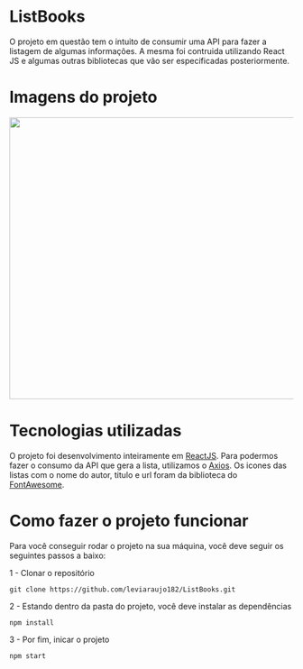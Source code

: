 # ListBooks
O projeto em questão tem o intuito de consumir uma API para fazer a listagem de algumas informações. A mesma foi contruida utilizando React JS e algumas outras bibliotecas que vão ser especificadas posteriormente.

# Imagens do projeto
<p align="center">
  <img src="https://i.imgur.com/sJlPxi2.gif" width="600" height="500" /> 
 <p/>
 
 # Tecnologias utilizadas
 O projeto foi desenvolvimento inteiramente em [ReactJS](https://pt-br.reactjs.org/). Para podermos fazer o consumo da API que gera a lista, utilizamos o [Axios](https://www.npmjs.com/package/axios). Os icones das listas com o nome do autor, titulo e url foram da biblioteca do [FontAwesome](https://fontawesome.com/).
 
 # Como fazer o projeto funcionar
 Para você conseguir rodar o projeto na sua máquina, você deve seguir os seguintes passos a baixo:
 
 1 - Clonar o repositório
 ```
 git clone https://github.com/leviaraujo182/ListBooks.git
 ```
 
 2 - Estando dentro da pasta do projeto, você deve instalar as dependências
 ```
 npm install
 ```
 
 3 - Por fim, inicar o projeto
 ```
 npm start
 ```
 
